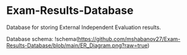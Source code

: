 # Exam-Results-Database
Database for storing External Independent Evaluation results.

Database schema:
!schema(https://github.com/mshabanov27/Exam-Results-Database/blob/main/ER_Diagram.png?raw=true)
